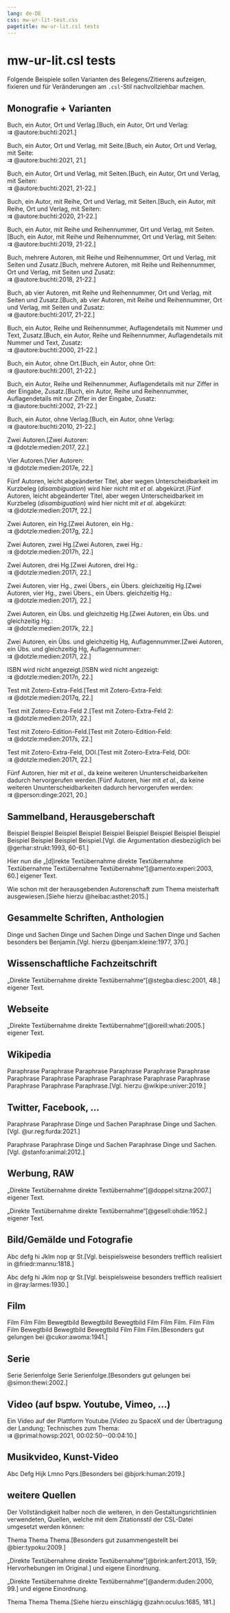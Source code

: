 ```yaml
---
lang: de-DE
css: mw-ur-lit-test.css
pagetitle: mw-ur-lit.csl tests
---
```


[//]: # (
  pandoc --from=markdown test/mw-ur-lit-test.md -C --biblio=test/mw-ur-lit-test.yaml --lua-filter template/section-refs.lua --metadata=section-refs-level:2 --to=html5 -s -o test/mw-ur-lit-test.htm
  )

# mw-ur-lit.csl tests

Folgende Beispiele sollen Varianten des Belegens/Zitierens aufzeigen, fixieren und für Veränderungen am `.csl`-Stil nachvollziehbar machen.


## Monografie + Varianten

Buch, ein Autor, Ort und Verlag.[Buch, ein Autor, Ort und Verlag:<br>⇉ @autore:buchti:2021.]

Buch, ein Autor, Ort und Verlag, mit Seite.[Buch, ein Autor, Ort und Verlag, mit Seite:<br>⇉ @autore:buchti:2021, 21.]

Buch, ein Autor, Ort und Verlag, mit Seiten.[Buch, ein Autor, Ort und Verlag, mit Seiten:<br>⇉ @autore:buchti:2021, 21-22.]

Buch, ein Autor, mit Reihe, Ort und Verlag, mit Seiten.[Buch, ein Autor, mit Reihe, Ort und Verlag, mit Seiten:<br>⇉ @autore:buchti:2020, 21-22.]

Buch, ein Autor, mit Reihe und Reihennummer, Ort und Verlag, mit Seiten.[Buch, ein Autor, mit Reihe und Reihennummer, Ort und Verlag, mit Seiten:<br>⇉ @autore:buchti:2019, 21-22.]

Buch, mehrere Autoren, mit Reihe und Reihennummer, Ort und Verlag, mit Seiten und Zusatz.[Buch, mehrere Autoren, mit Reihe und Reihennummer, Ort und Verlag, mit Seiten und Zusatz:<br>⇉ @autore:buchti:2018, 21-22.]

Buch, ab vier Autoren, mit Reihe und Reihennummer, Ort und Verlag, mit Seiten und Zusatz.[Buch, ab vier Autoren, mit Reihe und Reihennummer, Ort und Verlag, mit Seiten und Zusatz:<br>⇉ @autore:buchti:2017, 21-22.]

Buch, ein Autor, Reihe und Reihennummer, Auflagendetails mit Nummer und Text, Zusatz.[Buch, ein Autor, Reihe und Reihennummer, Auflagendetails mit Nummer und Text, Zusatz:<br>⇉ @autore:buchti:2000, 21-22.]

Buch, ein Autor, ohne Ort.[Buch, ein Autor, ohne Ort:<br>⇉ @autore:buchti:2001, 21-22.]

Buch, ein Autor, Reihe und Reihennummer, Auflagendetails mit nur Ziffer in der Eingabe, Zusatz.[Buch, ein Autor, Reihe und Reihennummer, Auflagendetails mit nur Ziffer in der Eingabe, Zusatz:<br>⇉ @autore:buchti:2002, 21-22.]

Buch, ein Autor, ohne Verlag.[Buch, ein Autor, ohne Verlag:<br>⇉ @autore:buchti:2010, 21-22.]

Zwei Autoren.[Zwei Autoren:<br>⇉ @dotzle:medien:2017, 22.]

Vier Autoren.[Vier Autoren:<br>⇉ @dotzle:medien:2017e, 22.]

Fünf Autoren, leicht abgeänderter Titel, aber wegen Unterscheidbarkeit im Kurzbeleg (*disambiguation*) wird hier nicht mit *et al.* abgekürzt.[Fünf Autoren, leicht abgeänderter Titel, aber wegen Unterscheidbarkeit im Kurzbeleg (*disambiguation*) wird hier nicht mit *et al.* abgekürzt:<br>⇉ @dotzle:medien:2017f, 22.]

Zwei Autoren, ein Hg.[Zwei Autoren, ein Hg.:<br>⇉ @dotzle:medien:2017g, 22.]

Zwei Autoren, zwei Hg.[Zwei Autoren, zwei Hg.:<br>⇉ @dotzle:medien:2017h, 22.]

Zwei Autoren, drei Hg.[Zwei Autoren, drei Hg.:<br>⇉ @dotzle:medien:2017i, 22.]

Zwei Autoren, vier Hg., zwei Übers., ein Übers. gleichzeitig Hg.[Zwei Autoren, vier Hg., zwei Übers., ein Übers. gleichzeitig Hg.:<br>⇉ @dotzle:medien:2017j, 22.]

Zwei Autoren, ein Übs. und gleichzeitig Hg.[Zwei Autoren, ein Übs. und gleichzeitig Hg.:<br>⇉ @dotzle:medien:2017k, 22.]

Zwei Autoren, ein Übs. und gleichzeitig Hg, Auflagennummer.[Zwei Autoren, ein Übs. und gleichzeitig Hg, Auflagennummer:<br>⇉ @dotzle:medien:2017l, 22.]

ISBN wird nicht angezeigt.[ISBN wird nicht angezeigt:<br>⇉ @dotzle:medien:2017n, 22.]

Test mit Zotero-Extra-Feld.[Test mit Zotero-Extra-Feld:<br>⇉ @dotzle:medien:2017q, 22.]

Test mit Zotero-Extra-Feld 2.[Test mit Zotero-Extra-Feld 2:<br>⇉ @dotzle:medien:2017r, 22.]

Test mit Zotero-Edition-Feld.[Test mit Zotero-Edition-Feld:<br>⇉ @dotzle:medien:2017s, 22.]

Test mit Zotero-Extra-Feld, DOI.[Test mit Zotero-Extra-Feld, DOI:<br>⇉ @dotzle:medien:2017t, 22.]

Fünf Autoren, hier mit *et al.*, da keine weiteren Ununterscheidbarkeiten dadurch hervorgerufen werden.[Fünf Autoren, hier mit *et al.*, da keine weiteren Ununterscheidbarkeiten dadurch hervorgerufen werden:<br>⇉ @person:dinge:2021, 20.]


## Sammelband, Herausgeberschaft

Beispiel Beispiel Beispiel Beispiel Beispiel Beispiel Beispiel Beispiel Beispiel Beispiel Beispiel Beispiel Beispiel.[Vgl. die Argumentation diesbezüglich bei @gerhar:strukt:1993, 60-61.]


Hier nun die „[d]irekte Textübernahme direkte Textübernahme Textübernahme Textübernahme Textübernahme“[@amento:experi:2003, 60.] eigener Text.


Wie schon mit der herausgebenden Autorenschaft zum Thema meisterhaft ausgewiesen.[Siehe hierzu @heibac:asthet:2015.]



## Gesammelte Schriften, Anthologien

Dinge und Sachen Dinge und Sachen Dinge und Sachen Dinge und Sachen besonders bei Benjamin.[Vgl. hierzu @benjam:kleine:1977, 370.]



## Wissenschaftliche Fachzeitschrift

„Direkte Textübernahme direkte Textübernahme“[@stegba:diesc:2001, 48.] eigener Text.



## Webseite

„Direkte Textübernahme direkte Textübernahme“[@oreill:whati:2005.] eigener Text.



## Wikipedia

Paraphrase Paraphrase Paraphrase Paraphrase Paraphrase Paraphrase Paraphrase Paraphrase Paraphrase Paraphrase Paraphrase Paraphrase Paraphrase Paraphrase Paraphrase.[Vgl. hierzu @wikipe:univer:2019.]



## Twitter, Facebook, …

Paraphrase Paraphrase Dinge und Sachen Paraphrase Dinge und Sachen.[Vgl. @ur.reg:furda:2021.]



Paraphrase Paraphrase Dinge und Sachen Paraphrase Dinge und Sachen.[Vgl. @stanfo:animal:2012.]



## Werbung, RAW

„Direkte Textübernahme direkte Textübernahme“[@doppel:sitzna:2007.] eigener Text.


„Direkte Textübernahme direkte Textübernahme“[@gesell:ohdie:1952.] eigener Text.


## Bild/Gemälde und Fotografie


Abc defg hi Jklm nop qr St.[Vgl. beispielsweise besonders trefflich realisiert in @friedr:mannu:1818.]

Abc defg hi Jklm nop qr St.[Vgl. beispielsweise besonders trefflich realisiert in @ray:larmes:1930.]



## Film

Film Film Film Bewegtbild Bewegtbild Bewegtbild Film Film Film. Film Film Film Bewegtbild Bewegtbild Bewegtbild Film Film Film.[Besonders gut gelungen bei @cukor:awoma:1941.]



## Serie

Serie Serienfolge Serie Serienfolge.[Besonders gut gelungen bei @simon:thewi:2002.]




## Video (auf bspw. Youtube, Vimeo, ...)

Ein Video auf der Plattform Youtube.[Video zu SpaceX und der Übertragung der Landung; Technisches zum Thema:<br>⇉ @primal:howsp:2021, 00:02:50--00:04:10.]



## Musikvideo, Kunst-Video

Abc Defg Hijk Lmno Pqrs.[Besonders bei @bjork:human:2019.]



## weitere Quellen

Der Vollständigkeit halber noch die weiteren, in den Gestaltungsrichtlinien verwendeten, Quellen, welche mit dem Zitationsstil der CSL-Datei umgesetzt werden können:

Thema Thema Thema.[Besonders gut zusammengestellt bei @bier:typoku:2009.]

„Direkte Textübernahme direkte Textübernahme“[@brink:anfert:2013, 159\; Hervorhebungen im Original.] und eigene Einordnung.

„Direkte Textübernahme direkte Textübernahme“[@anderm:duden:2000, 99.] und eigene Einordnung.


Thema Thema Thema.[Siehe hierzu einschlägig @zahn:oculus:1685, 181.]
